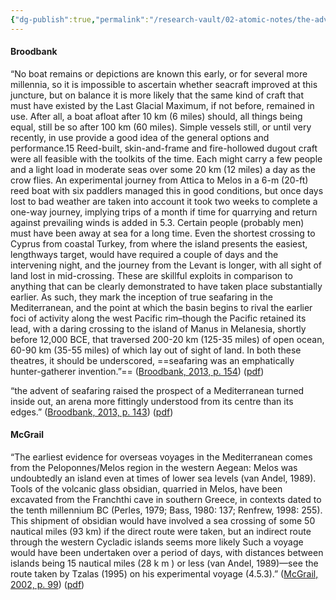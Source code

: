 ```yaml
---
{"dg-publish":true,"permalink":"/research-vault/02-atomic-notes/the-advent-of-true-seafaring-in-the-mediterranean-was-a-hunter-gatherer-invention/"}
---
```


#### Broodbank

“No boat remains or depictions are known this early, or for several more millennia, so it is impossible to ascertain whether seacraft improved at this juncture, but on balance it is more likely that the same kind of craft that must have existed by the Last Glacial Maximum, if not before, remained in use. After all, a boat afloat after 10 km (6 miles) should, all things being equal, still be so after 100 km (60 miles). Simple vessels still, or until very recently, in use provide a good idea of the general options and performance.15 Reed-built, skin-and-frame and fire-hollowed dugout craft were all feasible with the toolkits of the time. Each might carry a few people and a light load in moderate seas over some 20 km (12 miles) a day as the crow flies. An experimental journey from Attica to Melos in a 6-m (20-ft) reed boat with six paddlers managed this in good conditions, but once days lost to bad weather are taken into account it took two weeks to complete a one-way journey, implying trips of a month if time for quarrying and return against prevailing winds is added in 5.3. Certain people (probably men) must have been away at sea for a long time. Even the shortest crossing to Cyprus from coastal Turkey, from where the island presents the easiest, lengthways target, would have required a couple of days and the intervening night, and the journey from the Levant is longer, with all sight of land lost in mid-crossing. These are skillful exploits in comparison to anything that can be clearly demonstrated to have taken place substantially earlier. As such, they mark the inception of true seafaring in the Mediterranean, and the point at which the basin begins to rival the earlier foci of activity along the west Pacific rim–though the Pacific retained its lead, with a daring crossing to the island of Manus in Melanesia, shortly before 12,000 BCE, that traversed 200-20 km (125-35 miles) of open ocean, 60-90 km (35-55 miles) of which lay out of sight of land. In both these theatres, it should be underscored, ==seafaring was an emphatically hunter-gatherer invention.”== ([Broodbank, 2013, p. 154](zotero://select/library/items/IR54JIQG)) ([pdf](zotero://open-pdf/library/items/85K7BT2G?page=141&annotation=SAC55QIH))

“the advent of seafaring raised the prospect of a Mediterranean turned inside out, an arena more fittingly understood from its centre than its edges.” ([Broodbank, 2013, p. 143](zotero://select/library/items/IR54JIQG)) ([pdf](zotero://open-pdf/library/items/85K7BT2G?page=143&annotation=BAGF2FJL))

#### McGrail

“The earliest evidence for overseas voyages in the Mediterranean comes from the Peloponnes/Melos region in the western Aegean: Melos was undoubtedly an island even at times of lower sea levels (van Andel, 1989). Tools of the volcanic glass obsidian, quarried in Melos, have been excavated from the Franchthi cave in southern Greece, in contexts dated to the tenth millennium BC (Perles, 1979; Bass, 1980: 137; Renfrew, 1998: 255). This shipment of obsidian would have involved a sea crossing of some 50 nautical miles (93 km) if the direct route were taken, but an indirect route through the western Cycladic islands seems more likely Such a voyage would have been undertaken over a period of days, with distances between islands being 15 nautical miles (28 k m ) or less (van Andel, 1989)—see the route taken by Tzalas (1995) on his experimental voyage (4.5.3).” ([McGrail, 2002, p. 99](zotero://select/library/items/LVPZGRY3)) ([pdf](zotero://open-pdf/library/items/85TAQ5UC?page=99&annotation=ZFLH3YHM))